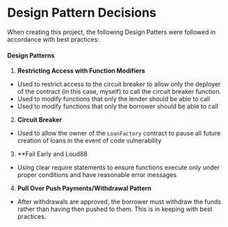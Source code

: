 # Design Pattern Decisions

When creating this project, the following Design Patters were followed in accordance with best practices:

#### Design Patterns

1. **Restricting Access with Function Modifiers**
- Used to restrict access to the circuit breaker to allow only the deployer of the contract (in this case, myself) to call the circuit breaker function.
- Used to modify functions that only the lender should be able to call
- Used to modify functions that only the borrower should be able to call
2. **Circuit Breaker**
- Used to allow the owner of the `LoanFactory` contract to pause all future creation of loans in the event of code vulnerability
3. **Fail Early and Loud88
- Using clear require statements to ensure functions execute only under proper conditions and have reasonable error messages
4. **Pull Over Push Payments/Withdrawal Pattern**
- After withdrawals are approved, the borrower must withdraw the funds rather than having then pushed to them. This is in keeping with best practices.